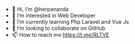 - 👋 Hi, I’m @herpananda
- 👀 I’m interested in Web Developer
- 🌱 I’m currently learning Php Laravel and Vue Js
- 💞️ I’m looking to collaborate on GitHub
- 📫 How to reach me https://t.me/RLTVE

<!---
herpananda/herpananda is a ✨ special ✨ repository because its `README.md` (README.md) appears on your GitHub profile.
You can click the Preview link to take a look at your changes.
--->
